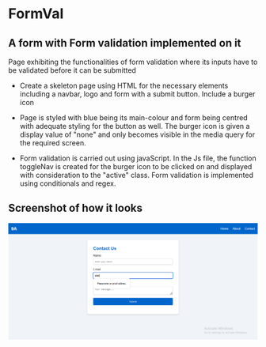 # FormVal

## A form with Form validation implemented on it

Page exhibiting the functionalities of form validation where its inputs have to be validated before it can be submitted

* Create a skeleton page using HTML for the necessary elements
including a navbar, logo and form with a submit button. Include a burger icon

* Page is styled with blue being its main-colour and form being centred with adequate styling for the button as well. The burger icon is given a display value of "none" and only becomes visible in the media query for the required screen.

* Form validation is carried out using javaScript. In the Js file, the function toggleNav is created for the burger icon to be clicked on and displayed with consideration to the "active" class. Form validation is implemented using conditionals and regex.

## Screenshot of how it looks

<img src="screenshot/Screenshot (142).png" alt="project-screen">
